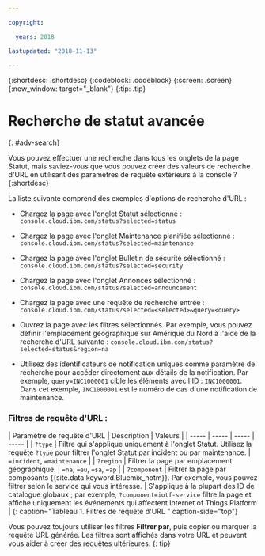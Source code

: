 ```yaml
---

copyright:

  years: 2018

lastupdated: "2018-11-13"

---
```


{:shortdesc: .shortdesc}
{:codeblock: .codeblock}
{:screen: .screen}
{:new_window: target="_blank"}
{:tip: .tip}

# Recherche de statut avancée 
{: #adv-search}

Vous pouvez effectuer une recherche dans tous les onglets de la page Statut, mais saviez-vous que vous pouvez créer des valeurs de recherche d'URL en utilisant des paramètres de requête extérieurs à la console ? {:shortdesc}

La liste suivante comprend des exemples d'options de recherche d'URL : 

* Chargez la page avec l'onglet Statut sélectionné : `console.cloud.ibm.com/status?selected=status`
* Chargez la page avec l'onglet Maintenance planifiée sélectionné : `console.cloud.ibm.com/status?selected=maintenance`
* Chargez la page avec l'onglet Bulletin de sécurité sélectionné : `console.cloud.ibm.com/status?selected=security`
* Chargez la page avec l'onglet Annonces sélectionné : `console.cloud.ibm.com/status?selected=announcement`
* Chargez la page avec une requête de recherche entrée : `console.cloud.ibm.com/status?selected=<selected>&query=<query>`
* Ouvrez la page avec les filtres sélectionnés. Par exemple, vous pouvez définir l'emplacement géographique sur Amérique du Nord à l'aide de la recherche d'URL suivante : `console.cloud.ibm.com/status?selected=status&region=na`

* Utilisez des identificateurs de notification uniques comme paramètre de recherche pour accéder directement aux détails de la notification. Par exemple, `query=INC1000001` cible les éléments avec l'ID : `INC1000001`. Dans cet exemple, `INC1000001` est le numéro de cas d'une notification de maintenance. 

### Filtres de requête d'URL : 

| Paramètre de requête d'URL | Description | Valeurs |
| ----- | ----- | ----- | ----- |
| `?type` | Filtre qui s'applique uniquement à l'onglet Statut. Utilisez la requête `?type` pour filtrer l'onglet Statut par incident ou par maintenance. | `=incident`, `=maintenance` |
| `?region` | Filtrer la page par emplacement géographique. | `=na`, `=eu`, `=sa`, `=ap` |
| `?component` | Filtrer la page par composants {{site.data.keyword.Bluemix_notm}}. Par exemple, vous pouvez filtrer selon le service qui vous intéresse. | S'applique à la plupart des ID de catalogue globaux ; par exemple, `?component=iotf-service` filtre la page et affiche uniquement les événements qui affectent Internet of Things Platform |
{: caption="Tableau 1. Filtres de requête d'URL " caption-side="top"}

Vous pouvez toujours utiliser les filtres **Filtrer par**, puis copier ou marquer la requête URL générée. Les filtres sont affichés dans votre URL et peuvent vous aider à créer des requêtes ultérieures.
{: tip}
